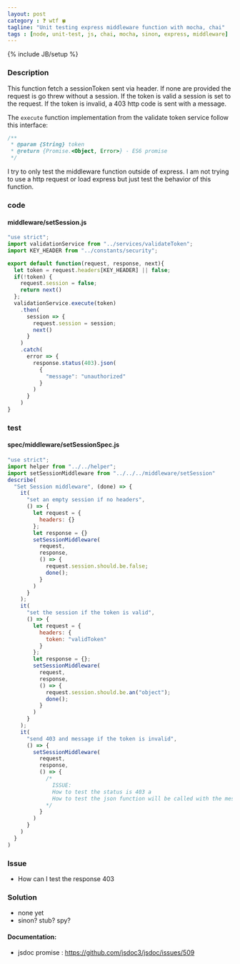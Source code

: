 ```yaml
---
layout: post
category : ❓ wtf 🍀
tagline: "Unit testing express middleware function with mocha, chai"
tags : [node, unit-test, js, chai, mocha, sinon, express, middleware]
---
```

{% include JB/setup %}

### Description

This function fetch a sessionToken sent via header.
If none are provided the request is go threw without a session.
If the token is valid a session is set to the request.
If the token is invalid, a 403 http code is sent with a message.

The `execute` function implementation from the validate token service follow this interface:

```javascript
/**
 * @param {String} token
 * @return {Promise.<Object, Error>} - ES6 promise
 */
```

I try to only test the middleware function outside of express.
I am not trying to use a http request or load express but just test the behavior
of this function.

### code

#### middleware/setSession.js

```javascript
"use strict";
import validationService from "../services/validateToken";
import KEY_HEADER from "../constants/security";

export default function(request, response, next){
  let token = request.headers[KEY_HEADER] || false;
  if(!token) {
    request.session = false;
    return next()
  };
  validationService.execute(token)
    .then(
      session => {
        request.session = session;
        next()
      }
    )
    .catch(
      error => {
        response.status(403).json(
          {
            "message": "unauthorized"
          }
        )
      }
    )
}
```

### test

#### spec/middleware/setSessionSpec.js

```javascript
"use strict";
import helper from "../../helper";
import setSessionMiddleware from "../../../middleware/setSession"
describe(
  "Set Session middleware", (done) => {
    it(
      "set an empty session if no headers",
      () => {
        let request = {
          headers: {}
        };
        let response = {}
        setSessionMiddleware(
          request,
          response,
          () => {
            request.session.should.be.false;
            done();
          }
        )
      }
    );
    it(
      "set the session if the token is valid",
      () => {
        let request = {
          headers: {
            token: "validToken"
          }
        };
        let response = {};
        setSessionMiddleware(
          request,
          response,
          () => {
            request.session.should.be.an("object");
            done();
          }
        )
      }
    );
    it(
      "send 403 and message if the token is invalid",
      () => {
        setSessionMiddleware(
          request,
          response,
          () => {
            /*
              ISSUE:
              How to test the status is 403 a
              How to test the json function will be called with the message?
            */
          }
        )
      }
    )
  }
)
```

### Issue

- How can I test the response 403

### Solution

- none yet
- sinon? stub? spy?

#### Documentation:

- jsdoc promise : https://github.com/jsdoc3/jsdoc/issues/509
